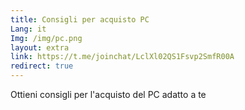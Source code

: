 ```yaml
---
title: Consigli per acquisto PC
Lang: it
Img: /img/pc.png
layout: extra
link: https://t.me/joinchat/LclXl02QS1Fsvp2SmfR00A
redirect: true
---
```

Ottieni consigli per l'acquisto del PC adatto a te